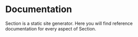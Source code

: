 # Documentation

Section is a static site generator. Here you will find reference documentation for every aspect of Section.

